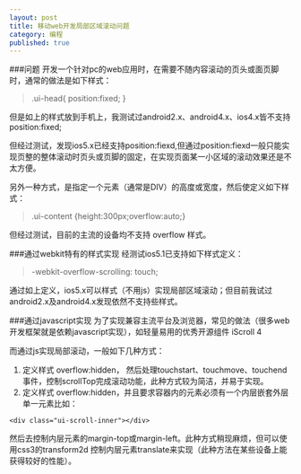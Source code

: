 ```yaml
---
layout: post
title: 移动web开发局部区域滚动问题
category: 编程
published: true
---
```

###问题
开发一个针对pc的web应用时，在需要不随内容滚动的页头或面页脚时，通常的做法是如下样式：

> .ui-head{ position:fixed; }

但是如上的样式放到手机上，我测试过android2.x、android4.x、ios4.x皆不支持position:fixed;

但经过测试，发现ios5.x已经支持position:fiexd,但通过position:fiexd一般只能实现页整的整体滚动时页头或页脚的固定，在实现页面某一小区域的滚动效果还是不太方便。

另外一种方式，是指定一个元素（通常是DIV）的高度或宽度，然后使定义如下样式：
>.ui-content {height:300px;overflow:auto;}

但经过测试，目前的主流的设备均不支持 overflow 样式。


###通过webkit特有的样式实现
经测试ios5.1已支持如下样式定义：

> -webkit-overflow-scrolling: touch;

通过如上定义，ios5.x可以样式（不用js）实现局部区域滚动；但目前我试过android2.x及android4.x发现依然不支持些样式。

###通过javascript实现
为了实现兼容主流平台及浏览器，常见的做法（很多web开发框架就是依赖javascript实现），如轻量易用的优秀开源组件 iScroll 4 

而通过js实现局部滚动，一般如下几种方式：

1. 定义样式 overflow:hidden， 然后处理touchstart、touchmove、touchend事件，控制scrollTop完成滚动功能，此种方式较为简洁，并易于实现。
2. 定义样式 overflow:hidden，并且要求容器内的元素必须有一个内层嵌套外层单一元素比如：
><div class="ui-scroll">
	<div class="ui-scroll-inner"></div>
</div>

然后去控制内层元素的margin-top或margin-left。此种方式稍现麻烦，但可以使用css3的transform2d 控制内层元素translate来实现（此种方法在某些设备上能获得较好的性能）。

























